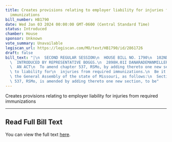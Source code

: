 ```yaml
---
title: Creates provisions relating to employer liability for injuries from required
  immunizations
bill_number: HB1790
date: Wed Jan 03 2024 00:00:00 GMT-0600 (Central Standard Time)
status: Introduced
chamber: House
sponsor: Unknown
vote_summary: Unavailable
legiscan_url: https://legiscan.com/MO/text/HB1790/id/2861726
draft: false
bill_text: "|\n  SECOND REGULAR SESSION\n  HOUSE BILL NO. 1790\n  102ND GENERAL ASSEMBLY\n\
  \  INTRODUCED BY REPRESENTATIVE BOGGS.\n  2898H.01I DANARADEMANMILLER,ChiefClerk\n\
  \  AN ACT\n  To amend chapter 537, RSMo, by adding thereto one new section relating\
  \ to liability for\n  injuries from required immunizations.\n  Be it enacted by\
  \ the General Assembly of the state of Missouri, as follows:\n  Section A. Chapter\
  \ 537, RSMo, is amended by adding thereto one new section, to be"
---
```

Creates provisions relating to employer liability for injuries from required immunizations

---

## Read Full Bill Text

You can view the full text [here](https://legiscan.com/MO/text/HB1790/id/2861726).
